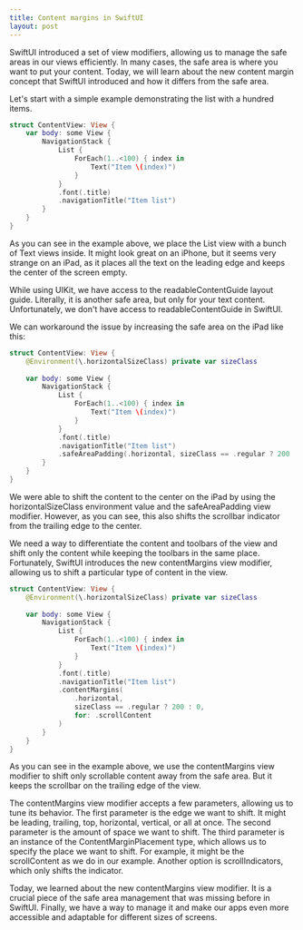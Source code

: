 ```yaml
---
title: Content margins in SwiftUI
layout: post
---
```


SwiftUI introduced a set of view modifiers, allowing us to manage the safe areas in our views efficiently. In many cases, the safe area is where you want to put your content. Today, we will learn about the new content margin concept that SwiftUI introduced and how it differs from the safe area.

Let's start with a simple example demonstrating the list with a hundred items.

```swift
struct ContentView: View {
    var body: some View {
        NavigationStack {
            List {
                ForEach(1..<100) { index in
                    Text("Item \(index)")
                }
            }
            .font(.title)
            .navigationTitle("Item list")
        }
    }
}
```

As you can see in the example above, we place the List view with a bunch of Text views inside. It might look great on an iPhone, but it seems very strange on an iPad, as it places all the text on the leading edge and keeps the center of the screen empty.

While using UIKit, we have access to the readableContentGuide layout guide. Literally, it is another safe area, but only for your text content. Unfortunately, we don't have access to readableContentGuide in SwiftUI.

We can workaround the issue by increasing the safe area on the iPad like this:

```swift
struct ContentView: View {
    @Environment(\.horizontalSizeClass) private var sizeClass
    
    var body: some View {
        NavigationStack {
            List {
                ForEach(1..<100) { index in
                    Text("Item \(index)")
                }
            }
            .font(.title)
            .navigationTitle("Item list")
            .safeAreaPadding(.horizontal, sizeClass == .regular ? 200 : 0)
        }
    }
}
```

We were able to shift the content to the center on the iPad by using the horizontalSizeClass environment value and the safeAreaPadding view modifier. However, as you can see, this also shifts the scrollbar indicator from the trailing edge to the center.

We need a way to differentiate the content and toolbars of the view and shift only the content while keeping the toolbars in the same place. Fortunately, SwiftUI introduces the new contentMargins view modifier, allowing us to shift a particular type of content in the view.

```swift
struct ContentView: View {
    @Environment(\.horizontalSizeClass) private var sizeClass
    
    var body: some View {
        NavigationStack {
            List {
                ForEach(1..<100) { index in
                    Text("Item \(index)")
                }
            }
            .font(.title)
            .navigationTitle("Item list")
            .contentMargins(
                .horizontal,
                sizeClass == .regular ? 200 : 0,
                for: .scrollContent
            )
        }
    }
}
```

As you can see in the example above, we use the contentMargins view modifier to shift only scrollable content away from the safe area. But it keeps the scrollbar on the trailing edge of the view.

The contentMargins view modifier accepts a few parameters, allowing us to tune its behavior. The first parameter is the edge we want to shift. It might be leading, trailing, top, horizontal, vertical, or all at once. The second parameter is the amount of space we want to shift. The third parameter is an instance of the ContentMarginPlacement type, which allows us to specify the place we want to shift. For example, it might be the scrollContent as we do in our example. Another option is scrollIndicators, which only shifts the indicator.

Today, we learned about the new contentMargins view modifier. It is a crucial piece of the safe area management that was missing before in SwiftUI. Finally, we have a way to manage it and make our apps even more accessible and adaptable for different sizes of screens.
